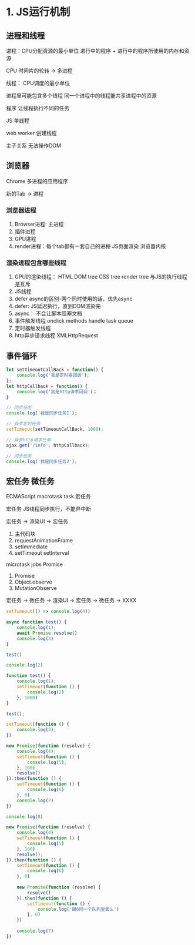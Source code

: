 # 1. JS运行机制

## 进程和线程

进程：CPU分配资源的最小单位 进行中的程序 + 进行中的程序所使用的内存和资源

CPU 时间片的轮转 -> 多进程

线程： CPU调度的最小单位

进程里可能包含多个线程 同一个进程中的线程能共享进程中的资源

程序 让线程执行不同的任务

JS 单线程

web worker 创建线程

主子关系 无法操作DOM

## 浏览器

Chrome 多进程的应用程序

新的Tab -> 进程

### 浏览器进程

1. Browser进程: 主进程
2. 插件进程
3. GPU进程
4. render进程：每个tab都有一套自己的进程 JS页面渲染 浏览器内核

### 渲染进程包含哪些线程

1. GPU的渲染线程： HTML DOM tree CSS tree render tree 与JS的执行线程是互斥
2. JS线程
  1. <script></script> defer async的区别-两个同时使用的话，优先async
   1. defer: JS延迟执行，直到DOM渲染完
   2. async： 不会让脚本阻塞文档
3. 事件触发线程 onclick methods handle task queue
4. 定时器触发线程
5. http异步请求线程 XMLHttpRequest

## 事件循环

```js
let setTimeoutCallBack = function() {
    console.log('我是定时器回调');
};
let httpCallback = function() {
    console.log('我是http请求回调')；
}

// 同步任务
console.log('我是同步任务1');

// 异步定时任务
setTimeout(setTimeoutCallBack, 1000);

// 异步http请求任务
ajax.get('/info', httpCallback);

// 同步任务
console.log('我是同步任务2');
```

## 宏任务 微任务

ECMAScript macrotask  task 宏任务

宏任务 JS线程同步执行，不能异中断

宏任务 -> 渲染UI -> 宏任务

1. 主代码块
2. requestAnimationFrame
3. setImmediate
4. setTimeout setInterval

microtask jobs Promise

1. Promise
2. Object.observe
3. MutationObserve

宏任务 -> 微任务 -> 渲染UI -> 宏任务 -> 微任务 -> XXXX

```js
setTimeout(() => console.log(4))

async function test() {
    console.log(1);
    await Promise.resolve()
    console.log(3)
}

test()

console.log(2)
```
```js
function test() {
    console.log(1);
    setTimeout(function () {
        console.log(2)
    }, 1000)
}

test();

setTimeout(function () {
    console.log(3);
})

new Promise(function (resolve) {
    console.log(4);
    setTimeout(function () {
        console.log(5);
    }, 100)
    resolve()
}).then(function () {
    setTimeout(function () {
        console.log(6)
    }, 0)
    console.log(7)
})

console.log(8)
```

```js
new Promise(function (resolve) {
    console.log(4)
    setTimeout(function () {
        console.log(5)
    }, 100)
    resolve();
}).then(function () {
    setTimeout(function () {
        console.log(6)
    }, 0)
    
    new Promise(function (resolve) {
        resolve()
    }).then(function () {
        setTimeout(function () {
            console.log('跟6同一个队列里面么')
        }, 0)
    })
    
    console.log(7)
})
```